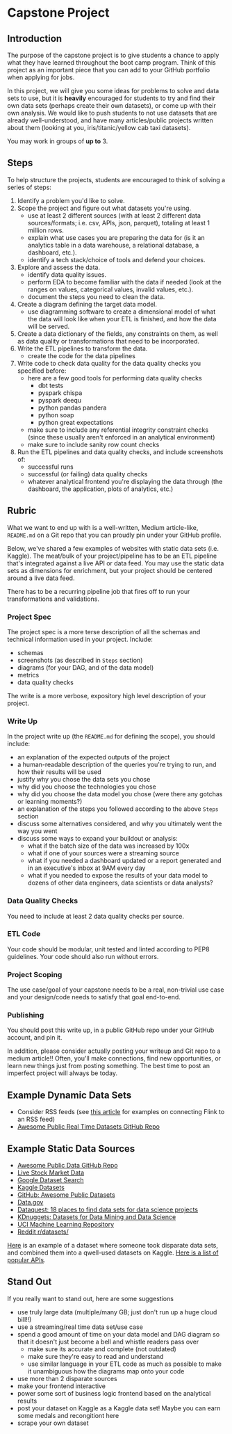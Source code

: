 # Capstone Project

## Introduction

The purpose of the capstone project is to give students a chance to apply what they have learned throughout the boot camp program. Think of this project as an important piece that you can add to your GitHub portfolio when applying for jobs.

In this project, we will give you some ideas for problems to solve and data sets to use, but it is **heavily** encouraged for students to try and find their own data sets (perhaps create their own datasets), or come up with their own analysis. We would like to push students to not use datasets that are already well-understood, and have many articles/public projects written about them (looking at you, iris/titanic/yellow cab taxi datasets).

You may work in groups of **up to** 3.

## Steps

To help structure the projects, students are encouraged to think of solving a series of steps:

1. Identify a problem you'd like to solve.
2. Scope the project and figure out what datasets you're using.
   - use at least 2 different sources (with at least 2 different data sources/formats; i.e. csv, APIs, json, parquet), totaling at least 1 million rows.
   - explain what use cases you are preparing the data for (is it an analytics table in a data warehouse, a relational database, a dashboard, etc.).
   - identify a tech stack/choice of tools and defend your choices.
3. Explore and assess the data.
   - identify data quality issues.
   - perform EDA to become familiar with the data if needed (look at the ranges on values, categorical values, invalid values, etc.).
   - document the steps you need to clean the data.
4. Create a diagram defining the target data model.
   - use diagramming software to create a dimensional model of what the data will look like when your ETL is finished, and how the data will be served.
5. Create a data dictionary of the fields, any constraints on them, as well as data quality or transformations that need to be incorporated.
6. Write the ETL pipelines to transform the data.
   - create the code for the data pipelines
7. Write code to check data quality for the data quality checks you specified before:
   - here are a few good tools for performing data quality checks
     - dbt tests
     - pyspark chispa
     - pyspark deequ
     - python pandas pandera
     - python soap
     - python great expectations
   - make sure to include any referential integrity constraint checks (since these usually aren't enforced in an analytical environment)
   - make sure to include sanity row count checks
8. Run the ETL pipelines and data quality checks, and include screenshots of:
   - successful runs
   - successful (or failing) data quality checks
   - whatever analytical frontend you're displaying the data through (the dashboard, the application, plots of analytics, etc.)

## Rubric

What we want to end up with is a well-written, Medium article-like, `README.md` on a Git repo that you can proudly pin under your GitHub profile.

Below, we've shared a few examples of websites with static data sets (i.e. Kaggle).
The meat/bulk of your project/pipeline has to be an ETL pipeline that's integrated against a live API or data feed. You may use the static data sets as dimensions for enrichment, but your project should be centered around a live data feed.

There has to be a recurring pipeline job that fires off to run your transformations and validations.

### Project Spec

The project spec is a more terse description of all the schemas and technical information used in your project.
Include:

- schemas
- screenshots (as described in `Steps` section)
- diagrams (for your DAG, and of the data model)
- metrics
- data quality checks

The write is a more verbose, expository high level description of your project.

### Write Up

In the project write up (the `README.md` for defining the scope), you should include:

- an explanation of the expected outputs of the project
- a human-readable description of the queries you're trying to run, and how their results will be used
- justify why you chose the data sets you chose
- why did you choose the technologies you chose
- why did you choose the data model you chose (were there any gotchas or learning moments?)
- an explanation of the steps you followed according to the above `Steps` section
- discuss some alternatives considered, and why you ultimately went the way you went
- discuss some ways to expand your buildout or analysis:
  - what if the batch size of the data was increased by 100x
  - what if one of your sources were a streaming source
  - what if you needed a dashboard updated or a report generated and in an executive's inbox at 9AM every day
  - what if you needed to expose the results of your data model to dozens of other data engineers, data scientists or data analysts?

### Data Quality Checks

You need to include at least 2 data quality checks per source.

### ETL Code

Your code should be modular, unit tested and linted according to PEP8 guidelines. Your code should also run without errors.

### Project Scoping

The use case/goal of your capstone needs to be a real, non-trivial use case and your design/code needs to satisfy that goal end-to-end.

### Publishing

You should post this write up, in a public GitHub repo under your GitHub account, and pin it.

In addition, please consider actually posting your writeup and Git repo to a medium article!! Often, you'll make connections, find new opportunities, or learn new things just from posting something. The best time to post an imperfect project will always be today.

## Example Dynamic Data Sets

- Consider RSS feeds (see [this article](https://medium.com/cloudera-inc/consuming-rss-feeds-from-flink-sql-eaf33c1a5a23) for examples on connecting Flink to an RSS feed)
- [Awesome Public Real Time Datasets GitHub Repo](https://github.com/bytewax/awesome-public-real-time-datasets)

## Example Static Data Sources

- [Awesome Public Data GitHub Repo](https://github.com/awesomedata/awesome-public-datasets)
- [Live Stock Market Data](https://polygon.io/)
- [Google Dataset Search](https://datasetsearch.research.google.com/)
- [Kaggle Datasets](https://www.kaggle.com/datasets)
- [GitHub: Awesome Public Datasets](https://github.com/awesomedata/awesome-public-datasets)
- [Data.gov](https://catalog.data.gov/dataset)
- [Dataquest: 18 places to find data sets for data science projects](https://www.dataquest.io/blog/free-datasets-for-projects/)
- [KDnuggets: Datasets for Data Mining and Data Science](https://www.kdnuggets.com/datasets/index.html)
- [UCI Machine Learning Repository](https://archive.ics.uci.edu/datasets)
- [Reddit r/datasets/](https://www.reddit.com/r/datasets/)

[Here](https://www.kaggle.com/datasets/hugomathien/soccer) is an example of a dataset where someone took disparate data sets, and combined them into a qwell-used datasets on Kaggle.
[Here is a list of popular APIs](https://rapidapi.com/blog/most-popular-apis-2018/).

## Stand Out

If you really want to stand out, here are some suggestions

- use truly large data (multiple/many GB; just don't run up a huge cloud bill!!)
- use a streaming/real time data set/use case
- spend a good amount of time on your data model and DAG diagram so that it doesn't just become a bell and whistle readers pass over
  - make sure its accurate and complete (not outdated)
  - make sure they're easy to read and understand
  - use similar language in your ETL code as much as possible to make it unambiguous how the diagrams map onto your code
- use more than 2 disparate sources
- make your frontend interactive
- power some sort of business logic frontend based on the analytical results
- post your dataset on Kaggle as a Kaggle data set! Maybe you can earn some medals and recongitiont here
- scrape your own dataset

